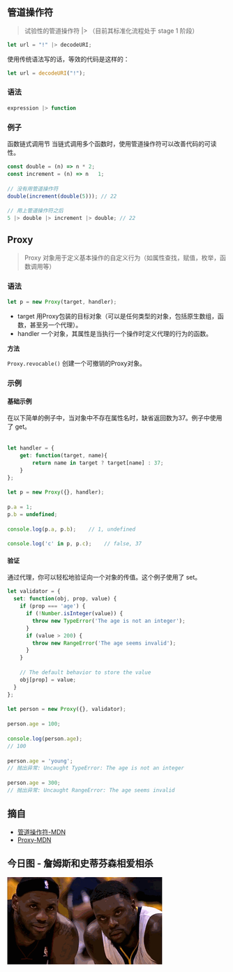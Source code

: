 ## 管道操作符

> 试验性的管道操作符 |> （目前其标准化流程处于 stage 1 阶段）


```js
let url = "!" |> decodeURI;
```
使用传统语法写的话，等效的代码是这样的：

```js
let url = decodeURI("!");
```

### 语法
```js
expression |> function
```

### 例子
函数链式调用节
当链式调用多个函数时，使用管道操作符可以改善代码的可读性。
```js
const double = (n) => n * 2;
const increment = (n) => n   1;

// 没有用管道操作符
double(increment(double(5))); // 22

// 用上管道操作符之后
5 |> double |> increment |> double; // 22
```
## Proxy
> Proxy 对象用于定义基本操作的自定义行为（如属性查找，赋值，枚举，函数调用等）

### 语法
```js
let p = new Proxy(target, handler);
```
- target
用Proxy包装的目标对象（可以是任何类型的对象，包括原生数组，函数，甚至另一个代理）。
- handler
一个对象，其属性是当执行一个操作时定义代理的行为的函数。

**方法**

`Proxy.revocable()`
创建一个可撤销的Proxy对象。

### 示例
#### 基础示例
在以下简单的例子中，当对象中不存在属性名时，缺省返回数为37。例子中使用了 get。
```js

let handler = {
    get: function(target, name){
        return name in target ? target[name] : 37;
    }
};

let p = new Proxy({}, handler);

p.a = 1;
p.b = undefined;

console.log(p.a, p.b);    // 1, undefined

console.log('c' in p, p.c);    // false, 37
```

#### 验证
通过代理，你可以轻松地验证向一个对象的传值。这个例子使用了 set。

```js
let validator = {
  set: function(obj, prop, value) {
    if (prop === 'age') {
      if (!Number.isInteger(value)) {
        throw new TypeError('The age is not an integer');
      }
      if (value > 200) {
        throw new RangeError('The age seems invalid');
      }
    }

    // The default behavior to store the value
    obj[prop] = value;
  }
};

let person = new Proxy({}, validator);

person.age = 100;

console.log(person.age);
// 100

person.age = 'young';
// 抛出异常: Uncaught TypeError: The age is not an integer

person.age = 300;
// 抛出异常: Uncaught RangeError: The age seems invalid
```



## 摘自
- [管道操作符-MDN](https://developer.mozilla.org/zh-CN/docs/Web/JavaScript/Reference/Operators/管道操作符)
- [Proxy-MDN](https://developer.mozilla.org/zh-CN/docs/Web/JavaScript/Reference/Global_Objects/Proxy)


## 今日图 - 詹姆斯和史蒂芬森相爱相杀
![rereere.gif](../images/rereere.gif)
